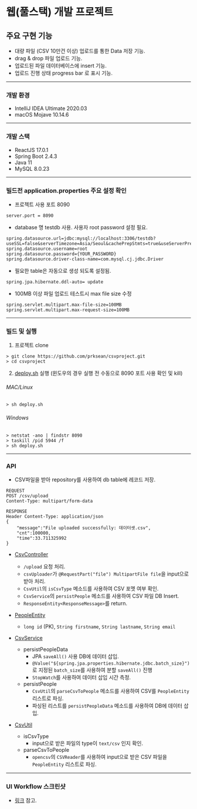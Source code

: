 # 웹(풀스택) 개발 프로젝트

## 주요 구현 기능

- 대량 파일 (CSV 10만건 이상) 업로드를 통한 Data 저장 기능.
- drag & drop 파일 업로드 기능.
- 업로드된 파일 데이터베이스에 insert 기능.
- 업로드 진행 상태 progress bar 로 표시 기능.

------------

### 개발 환경

- IntelliJ IDEA Ultimate 2020.03
- macOS Mojave 10.14.6

------------

### 개발 스택

- ReactJS 17.0.1
- Spring Boot 2.4.3
- Java 11
- MySQL 8.0.23

------------

### 빌드전 application.properties 주요 설정 확인

- 프로젝트 사용 포트 8090
```
server.port = 8090
```
- database 명 testdb 사용. 사용자 root password 설정 필요.
```
spring.datasource.url=jdbc:mysql://localhost:3306/testdb?useSSL=false&serverTimezone=Asia/Seoul&cachePrepStmts=true&useServerPrepStmts=true&rewriteBatchedStatements=true
spring.datasource.username=root
spring.datasource.password={YOUR_PASSWORD}
spring.datasource.driver-class-name=com.mysql.cj.jdbc.Driver
```
- 필요한 table은 자동으로 생성 되도록 설정됨.
```
spring.jpa.hibernate.ddl-auto= update
```
- 100MB 이상 파일 업로드 테스트시 max file size 수정
```
spring.servlet.multipart.max-file-size=100MB
spring.servlet.multipart.max-request-size=100MB
```
------------

### 빌드 및 실행

1. 프로젝트 clone

```
> git clone https://github.com/prksean/csvproject.git
> cd csvproject
```

2. [deploy.sh](./deploy.sh) 실행 (윈도우의 경우 실행 전 수동으로 8090 포트 사용 확인 및 kill)

###### MAC/Linux

```
> sh deploy.sh
```

###### Windows

```
> netstat -ano | findstr 8090
> taskill /pid 5944 /f 
> sh deploy.sh
```

------------

### API

- CSV파일을 받아 repository를 사용하여 db table에 레코드 저장.

```
REQUEST
POST /csv/upload
Content-Type: multipart/form-data

RESPONSE
Header Content-Type: application/json
{
    "message":"File uploaded successfully: 데이터셋.csv",
    "cnt":100000,
    "time":33.711325992
} 
```

- [CsvController](./src/main/java/com/sean/csvproject/controller/CsvController.java)
    - `/upload` 요청 처리.
    - `csvUploader`가 `@RequestPart("file") MultipartFile file`을 input으로 받아 처리.
    - `CsvUtil`의 `isCsvType` 메소드를 사용하여 CSV 포멧 여부 확인.
    - `CsvService`의 `persistPeople` 메소드를 사용하여 CSV 파일 DB Insert.
    - `ResponseEntity<ResponseMessage>`를 return.

- [PeopleEntity](./src/main/java/com/sean/csvproject/entity/PeopleEntity.java)
    - `long id` (PK), `String firstname`, `String lastname`, `String email`

- [CsvService](./src/main/java/com/sean/csvproject/service/CsvService.java)
    - persistPeopleData
        - JPA `saveAll()` 사용 DB에 데이터 삽입.
        - `@Value("${spring.jpa.properties.hibernate.jdbc.batch_size}")`로 지정된 `batch_size`를 사용하여 분할 `saveAll()` 진행
        - `StopWatch`를 사용하여 데이터 삽입 시간 측정.
    - persistPeople
        - `CsvUtil`의 `parseCsvToPeople` 메소드를 사용하여 CSV를 `PeopleEntity` 리스트로 파싱.
        - 파싱된 리스트를 `persistPeopleData` 메소드를 사용하여 DB에 데이터 삽입.
    
- [CsvUtil](./src/main/java/com/sean/csvproject/util/CsvUtil.java)
    - isCsvType
        - input으로 받은 파일의 type이 `text/csv` 인지 확인.
    - parseCsvToPeople
        - `opencsv`의 `CSVReader`를 사용하여 input으로 받은 CSV 파일을 `PeopleEntity` 리스트로 파싱.

------------

### UI Workflow 스크린샷
- [링크](./src/main/webapp/README.md) 참고.
